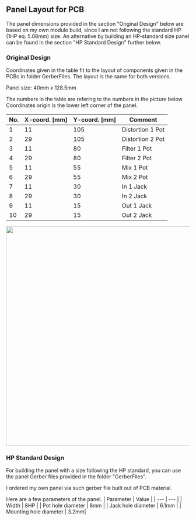 ## Panel Layout for PCB

The panel dimensions provided in the section "Original Design" below are based on my own module build, since I am not following the standard HP (1HP eq. 5.08mm) size.
An alternative by building an HP-standard size panel can be found in the section "HP Standard Design" further below.

### Original Design
Coordinates given in the table fit to the layout of components given in the PCBc in folder GerberFiles.
The layout is the same for both versions.

Panel size: 40mm x 128.5mm

The numbers in the table are refering to the numbers in the picture below.
Coordinates origin is the lower left corner of the panel.


| No. | X-coord. [mm] | Y-coord. [mm] | Comment |
| --- | --- | --- | --- |
| 1 | 11 | 105 | Distortion 1 Pot |
| 2 | 29 | 105 | Distortion 2 Pot |
| 3 | 11 | 80 | Filter 1 Pot |
| 4 | 29 | 80 | Filter 2 Pot |
| 5 | 11 | 55 | Mix 1 Pot |
| 6 | 29 | 55 | Mix 2 Pot |
| 7 | 11 | 30 | In 1 Jack |
| 8 | 29 | 30 | In 2 Jack |
| 9 | 11 | 15| Out 1 Jack |
| 10 | 29 | 15 | Out 2 Jack |

<img height="600" src="https://github.com/user-attachments/assets/fa665953-2eb2-4a76-80d4-183309168cb1">

### HP Standard Design
For building the panel with a size following the HP standard, you can use the panel Gerber files provided in the folder "GerberFiles".

I ordered my own panel via such gerber file built out of PCB material.

Here are a few parameters of the panel.
| Parameter | Value |
| --- | --- |
| Width | 8HP |
| Pot hole diameter | 8mm |
| Jack hole diameter | 6.1mm |
| Mounting hole diameter | 3.2mm|
